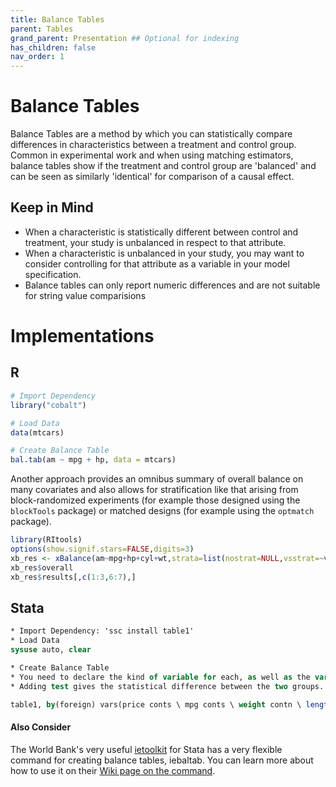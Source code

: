 ```yaml
---
title: Balance Tables
parent: Tables
grand_parent: Presentation ## Optional for indexing
has_children: false
nav_order: 1
---
```


# Balance Tables

Balance Tables are a method by which you can statistically compare differences in characteristics between a treatment and control group. Common in experimental work and when using matching estimators, balance tables show if the treatment and control group are 'balanced' and can be seen as similarly 'identical' for comparison of a causal effect. 

## Keep in Mind

- When a characteristic is statistically different between control and treatment, your study is unbalanced in respect to that attribute.
- When a characteristic is unbalanced in your study, you may want to consider controlling for that attribute as a variable in your model specification.
- Balance tables can only report numeric differences and are not suitable for string value comparisions


# Implementations

## R

```r
# Import Dependency
library("cobalt")

# Load Data
data(mtcars)

# Create Balance Table
bal.tab(am ~ mpg + hp, data = mtcars)
```

Another approach provides an omnibus summary of overall balance on many covariates and also allows for stratification like that arising from block-randomized experiments (for example those designed using the `blockTools` package) or matched designs (for example using the `optmatch` package).

```r
library(RItools)
options(show.signif.stars=FALSE,digits=3)
xb_res <- xBalance(am~mpg+hp+cyl+wt,strata=list(nostrat=NULL,vsstrat=~vs),data=mtcars,report="all")
xb_res$overall
xb_res$results[,c(1:3,6:7),]
```

## Stata

```stata
* Import Dependency: 'ssc install table1' 
* Load Data
sysuse auto, clear

* Create Balance Table
* You need to declare the kind of variable for each, as well as the variable by which you define treatment and control. 
* Adding test gives the statistical difference between the two groups. The ending saves your output as an .xls file

table1, by(foreign) vars(price conts \ mpg conts \ weight contn \ length conts) test saving(bal_tab.xls, replace)
```
#### Also Consider
The World Bank's very useful [ietoolkit](https://blogs.worldbank.org/impactevaluations/ie-analytics-introducing-ietoolkit) for Stata has a very flexible command for creating balance tables, iebaltab. You can learn more about how to use it on their [Wiki page on the command](https://dimewiki.worldbank.org/wiki/Iebaltab).
